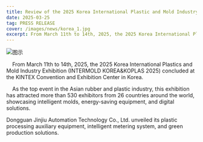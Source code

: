```yaml
---
title: Review of the 2025 Korea International Plastic and Mold Industry Exhibition
date: 2025-03-25
tag: PRESS RELEASE
cover: /images/news/korea_1.jpg
excerpt: From March 11th to 14th, 2025, the 2025 Korea International Plastics and Mold Industry Exhibition (INTERMOLD KOREA&KOPLAS 2025) concluded at the KINTEX Convention and Exhibition Center in Korea.
---
```


![图示](/images/news/korea_1.jpg)

    From March 11th to 14th, 2025, the 2025 Korea International Plastics and Mold Industry Exhibition (INTERMOLD KOREA&KOPLAS 2025) concluded at the KINTEX Convention and Exhibition Center in Korea.

    As the top event in the Asian rubber and plastic industry, this exhibition has attracted more than 530 exhibitors from 26 countries around the world, showcasing intelligent molds, energy-saving equipment, and digital solutions.

Dongguan Jinjiu Automation Technology Co., Ltd. unveiled its plastic processing auxiliary equipment, intelligent metering system, and green production solutions.
